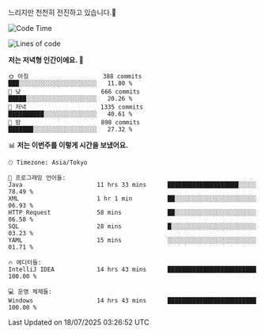 느리지만 천천히 전진하고 있습니다.🐢

<!--START_SECTION:waka-->
![Code Time](http://img.shields.io/badge/Code%20Time-1%2C650%20hrs%2055%20mins-blue)

![Lines of code](https://img.shields.io/badge/%EC%A0%80%EB%8A%94%20%EC%97%AC%ED%83%9C%EA%B9%8C%EC%A7%80%20-925.5%20thousand%20%EC%A4%84%EC%9D%98%20%EC%BD%94%EB%93%9C%EB%A5%BC%20%EC%9E%91%EC%84%B1%ED%96%88%EC%96%B4%EC%9A%94.-blue)

**저는 저녁형 인간이에요. 🦉** 

```text
🌞 아침                     388 commits         ███░░░░░░░░░░░░░░░░░░░░░░   11.80 % 
🌆 낮　                     666 commits         █████░░░░░░░░░░░░░░░░░░░░   20.26 % 
🌃 저녁                     1335 commits        ██████████░░░░░░░░░░░░░░░   40.61 % 
🌙 밤　                     898 commits         ███████░░░░░░░░░░░░░░░░░░   27.32 % 
```


📊 **저는 이번주를 이렇게 시간을 보냈어요.** 

```text
🕑︎ Timezone: Asia/Tokyo

💬 프로그래밍 언어들: 
Java                     11 hrs 33 mins      ████████████████████░░░░░   78.49 % 
XML                      1 hr 1 min          ██░░░░░░░░░░░░░░░░░░░░░░░   06.93 % 
HTTP Request             58 mins             ██░░░░░░░░░░░░░░░░░░░░░░░   06.58 % 
SQL                      28 mins             █░░░░░░░░░░░░░░░░░░░░░░░░   03.23 % 
YAML                     15 mins             ░░░░░░░░░░░░░░░░░░░░░░░░░   01.71 % 

🔥 에디터들: 
IntelliJ IDEA            14 hrs 43 mins      █████████████████████████   100.00 % 

💻 운영 체제들: 
Windows                  14 hrs 43 mins      █████████████████████████   100.00 % 
```


 Last Updated on 18/07/2025 03:26:52 UTC
<!--END_SECTION:waka-->
